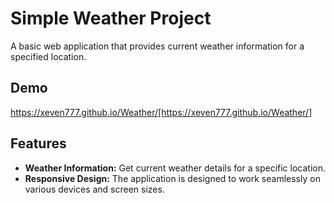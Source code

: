 # Simple Weather Project

A basic web application that provides current weather information for a specified location.

## Demo
https://xeven777.github.io/Weather/[https://xeven777.github.io/Weather/]

## Features

- **Weather Information:** Get current weather details for a specific location.
- **Responsive Design:** The application is designed to work seamlessly on various devices and screen sizes.
